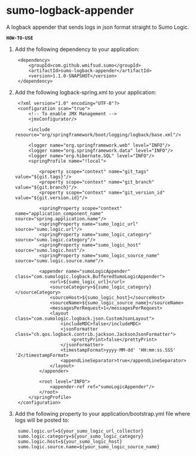 sumo-logback-appender
===================

A logback appender that sends logs in json format straight to Sumo Logic.

**`HOW-TO-USE`**

1. Add the following dependency to your application:

        <dependency>
            <groupId>com.github.wmifsud.sumo</groupId>
            <artifactId>sumo-logback-appender</artifactId>
            <version>1.1.0-SNAPSHOT</version>
        </dependency>
        
2. Add the following logback-spring.xml to your application:

        <?xml version="1.0" encoding="UTF-8"?>
        <configuration scan="true">
            <!-- To enable JMX Management -->
            <jmxConfigurator/>
        
            <include resource="org/springframework/boot/logging/logback/base.xml"/>
        
            <logger name="org.springframework.web" level="INFO"/>
            <logger name="org.springframework.data" level="INFO"/>
            <logger name="org.hibernate.SQL" level="INFO"/>
            <springProfile name="!local">
        
                <property scope="context" name="git_tags" value="${git.tags}"/>
                <property scope="context" name="git_branch" value="${git.branch}"/>
                <property scope="context" name="git_version_id" value="${git.version.id}"/>
        
                <springProperty scope="context" name="application_component_name" source="spring.application.name"/>
                <springProperty name="sumo_logic_url" source="sumo.logic.url"/>
                <springProperty name="sumo_logic_category" source="sumo.logic.category"/>
                <springProperty name="sumo_logic_host" source="sumo.logic.host"/>
                <springProperty name="sumo_logic_source_name" source="sumo.logic.source.name"/>

                <appender name="sumoLogicAppender" class="com.sumologic.logback.BufferedSumoLogicAppender">
                    <url>${sumo_logic_url}</url>
                    <sourceCategory>${sumo_logic_category}</sourceCategory>
                    <sourceHost>${sumo_logic_host}</sourceHost>
                    <sourceName>${sumo_logic_source_name}</sourceName>
                    <messagesPerRequest>1</messagesPerRequest>
                    <layout class="com.sumologic.logback.json.CustomJsonLayout">
                        <includeMDC>false</includeMDC>
                        <jsonFormatter class="ch.qos.logback.contrib.jackson.JacksonJsonFormatter">
                            <prettyPrint>false</prettyPrint>
                        </jsonFormatter>
                        <timestampFormat>yyyy-MM-dd' 'HH:mm:ss.SSS' 'Z</timestampFormat>
                        <appendLineSeparator>true</appendLineSeparator>
                    </layout>
                </appender>
        
                <root level="INFO">
                    <appender-ref ref="sumoLogicAppender"/>
                </root>
            </springProfile>
        </configuration>

3. Add the following property to your application/bootstrap.yml file where logs will be posted to:

        sumo.logic.url=${your_sumo_logic_url_collector}
        sumo.logic.category=${your_sumo_logic_category}
        sumo.logic.host=${your_sumo_logic_host}
        sumo.logic.source.name=${your_sumo_logic_source_name}
